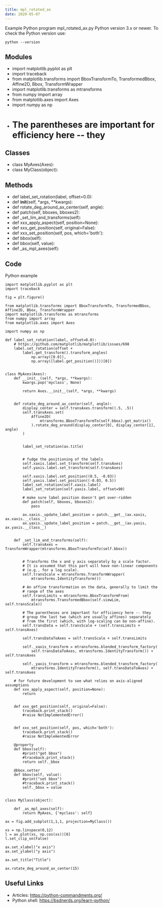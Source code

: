 ```yaml
---
title: mpl_rotated_ax
date: 2020-05-07
---
```

Example Python program mpl_rotated_ax.py
Python version 3.x or newer.
To check the Python version use:

    python --version

## Modules

* import matplotlib.pyplot as plt
* import traceback
* from matplotlib.transforms import BboxTransformTo, TransformedBbox, Affine2D, Bbox, TransformWrapper
* import matplotlib.transforms as mtransforms
* from numpy import array
* from matplotlib.axes import Axes
* import numpy as np
* # The parentheses are important for efficiency here -- they

## Classes

* class MyAxes(Axes):
* class MyClass(object):

## Methods

* def label_set_rotation(label, offset=0.0):
* def __init__(self, *args, **kwargs):
* def rotate_deg_around_ax_center(self, angle):
* def patch(self, bboxes, bboxes2):
* def _set_lim_and_transforms(self):
* def xxx_apply_aspect(self, position=None):
* def xxx_get_position(self, original=False):
* def xxx_set_position(self, pos, which='both'):
* def bbox(self):
* def bbox(self, value):
* def _as_mpl_axes(self):

## Code

Python example

    import matplotlib.pyplot as plt
    import traceback
    
    fig = plt.figure()
    
    from matplotlib.transforms import BboxTransformTo, TransformedBbox, Affine2D, Bbox, TransformWrapper
    import matplotlib.transforms as mtransforms
    from numpy import array
    from matplotlib.axes import Axes
    
    import numpy as np
    
    def label_set_rotation(label, offset=0.0):
        # https://github.com/matplotlib/matplotlib/issues/698    
        label.set_rotation(offset +
            label.get_transform().transform_angles(
                np.array([0.0]),
                np.array([label.get_position()]))[0])
    
    
    class MyAxes(Axes):
        def __init__(self, *args, **kwargs):
            kwargs.pop('myclass', None)
    
            return Axes.__init__(self, *args, **kwargs)
    
    
        def rotate_deg_around_ax_center(self, angle):
            display_center = self.transAxes.transform((.5, .5))
            self.transAxes.set(
                Affine2D(
                    mtransforms.BboxTransformTo(self.bbox).get_matrix()
                ).rotate_deg_around(display_center[0], display_center[1], angle)
            )
    
    
            label_set_rotation(ax.title)
    
    
            # fudge the positioning of the labels
            self.xaxis.label.set_transform(self.transAxes)
            self.yaxis.label.set_transform(self.transAxes)
    
            self.xaxis.label.set_position((0.5, -0.03))
            self.yaxis.label.set_position((-0.03, 0.5))
            label_set_rotation(self.xaxis.label)
            label_set_rotation(self.yaxis.label, offset=90)
    
            # make sure label position doesn't get over-ridden
            def patch(self, bboxes, bboxes2):
                pass
    
            ax.xaxis._update_label_position = patch.__get__(ax.xaxis, ax.xaxis.__class__)
            ax.yaxis._update_label_position = patch.__get__(ax.yaxis, ax.yaxis.__class__)
    
    
        def _set_lim_and_transforms(self):
            self.transAxes = TransformWrapper(mtransforms.BboxTransformTo(self.bbox))
    
    
            # Transforms the x and y axis separately by a scale factor.
            # It is assumed that this part will have non-linear components
            # (e.g., for a log scale).
            self.transScale = mtransforms.TransformWrapper(
                mtransforms.IdentityTransform())
    
            # An affine transformation on the data, generally to limit the
            # range of the axes
            self.transLimits = mtransforms.BboxTransformFrom(
                mtransforms.TransformedBbox(self.viewLim, self.transScale))
    
            # The parentheses are important for efficiency here -- they
            # group the last two (which are usually affines) separately
            # from the first (which, with log-scaling can be non-affine).
            self.transData = self.transScale + (self.transLimits + self.transAxes)
    
            self.transDataToAxes = self.transScale + self.transLimits
    
            self._xaxis_transform = mtransforms.blended_transform_factory(
                self.transDataToAxes, mtransforms.IdentityTransform()) + self.transAxes
    
            self._yaxis_transform = mtransforms.blended_transform_factory(
                mtransforms.IdentityTransform(), self.transDataToAxes) + self.transAxes
            
        # for future development to see what relies on axis-aligned assumptions
        def xxx_apply_aspect(self, position=None):
            return
    
    
        def xxx_get_position(self, original=False):
            traceback.print_stack()
            #raise NotImplementedError()
    
    
        def xxx_set_position(self, pos, which='both'):
            traceback.print_stack()
            #raise NotImplementedError
    
        @property
        def bbox(self):
            #print("get bbox")
            #traceback.print_stack()
            return self._bbox
    
        @bbox.setter
        def bbox(self, value):
            #print("set bbox")
            #traceback.print_stack()        
            self._bbox = value
    
    
    class MyClass(object):
    
        def _as_mpl_axes(self):
            return MyAxes, {'myclass': self}
    
    ax = fig.add_subplot(1,1,1, projection=MyClass())
    
    xs = np.linspace(0,12) 
    l = ax.plot(xs, np.cos(xs))[0]
    l.set_clip_on(False)
    
    ax.set_xlabel("x axis")
    ax.set_ylabel("y axis")
    
    ax.set_title("Title")
    
    ax.rotate_deg_around_ax_center(15)

## Useful Links

- Articles: https://python-commandments.org/
- Python shell: https://bsdnerds.org/learn-python/
